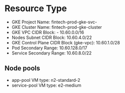 # Resource Type	

- GKE Project Name: fintech-prod-gke-svc-<random-string>
- GKE Cluster Name: fintech-prod-gke-cluster
- GKE VPC CIDR Block: - 10.60.0.0/16
- Nodes Subnet CIDR Block: 10.60.4.0/22
- GKE Control Plane  CIDR Block (gke-vpc): 10.60.1.0/28
- Pod Secondary Range: 10.60.128.0/17
- Service Secondary Range: 10.60.8.0/22

## Node pools	

- app-pool VM type:	n2-standard-2
- service-pool VM type: e2-medium